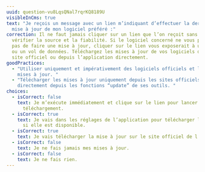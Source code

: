 ```yaml
---
uuid: question-vu8LqsQNal7rqrKQ8189U
visibleInCms: true
text: "Je reçois un message avec un lien m’indiquant d’effectuer la dernière
  mise à jour de mon logiciel préféré :"
correction: Il ne faut jamais cliquer sur un lien que l’on reçoit sans en
  vérifier la source et la fiabilité. Si le logiciel concerné ne vous propose
  pas de faire une mise à jour, cliquer sur le lien vous exposerait à un virus
  ou un vol de données. Téléchargez les mises à jour de vos logiciels depuis le
  site officiel ou depuis l’application directement.
goodPractices:
  - "Utiliser uniquement et impérativement des logiciels officiels et leurs
    mises à jour. "
  - "Télécharger les mises à jour uniquement depuis les sites officiels ou
    directement depuis les fonctions “update” de ses outils. "
choices:
  - isCorrect: false
    text: Je m’exécute immédiatement et clique sur le lien pour lancer le
      téléchargement.
  - isCorrect: true
    text: Je vais dans les réglages de l’application pour télécharger la mise à jour
      si elle est disponible.
  - isCorrect: true
    text: Je vais télécharger la mise à jour sur le site officiel de l’application.
  - isCorrect: false
    text: Je ne fais jamais mes mises à jour.
  - isCorrect: false
    text: Je ne fais rien.
---
```

